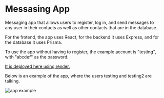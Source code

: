 # Messasing App

Messaging app that allows users to register, log in, and send messages to any user in their contacts as well as other contacts that are in the database.

For the frotend, the app uses React, for the backend it uses Express, and for the database it uses Prisma.

To use the app without having to register, the example account is "testing", with "abcdef" as the password.

[It is deployed here using render.](https://messaging-app-qffp.onrender.com)

Below is an example of the app, where the users testing and testing2 are talking.

![app example](messagingapp.png)